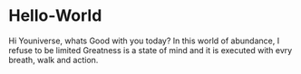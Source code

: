 # Hello-World

Hi Youniverse, whats Good with you today?
In this world of abundance, I refuse to be limited
Greatness is a state of mind and it is executed with evry breath, walk and action.
